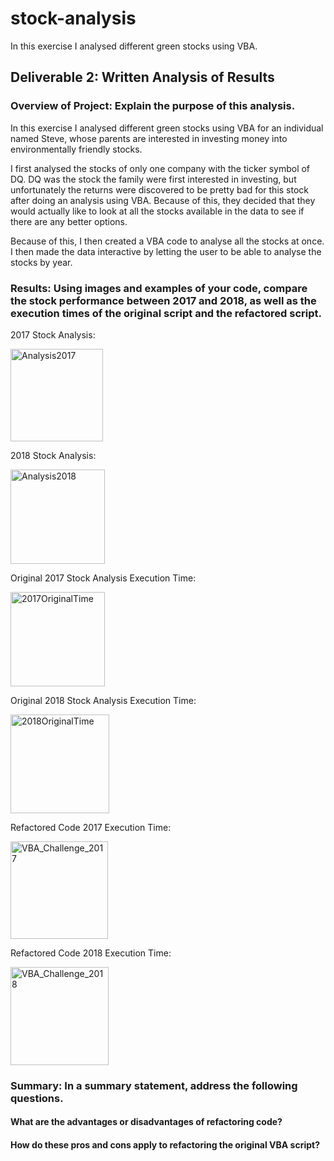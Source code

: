 # stock-analysis

In this exercise I analysed different green stocks using VBA.

## Deliverable 2: Written Analysis of Results

### Overview of Project: Explain the purpose of this analysis.

In this exercise I analysed different green stocks using VBA for an individual named Steve, whose parents are interested in investing money into environmentally friendly stocks.

I first analysed the stocks of only one company with the ticker symbol of DQ. DQ was the stock the family were first interested in investing, but unfortunately the returns were discovered to be pretty bad for this stock after doing an analysis using VBA. Because of this, they decided that they would actually like to look at all the stocks available in the data to see if there are any better options.

Because of this, I then created a VBA code to analyse all the stocks at once. I then made the data interactive by letting the user to be able to analyse the stocks by year.


### Results: Using images and examples of your code, compare the stock performance between 2017 and 2018, as well as the execution times of the original script and the refactored script.

2017 Stock Analysis:

<img width="148" alt="Analysis2017" src="https://user-images.githubusercontent.com/80979705/119277191-30c7ab80-bbec-11eb-8fc7-d51863273dca.PNG">

2018 Stock Analysis:

<img width="151" alt="Analysis2018" src="https://user-images.githubusercontent.com/80979705/119277215-4b018980-bbec-11eb-8d1b-9de11a064c77.PNG">

Original 2017 Stock Analysis Execution Time:

<img width="151" alt="2017OriginalTime" src="https://user-images.githubusercontent.com/80979705/119277282-bba8a600-bbec-11eb-88ce-cdb26a571156.PNG">

Original 2018 Stock Analysis Execution Time:

<img width="158" alt="2018OriginalTime" src="https://user-images.githubusercontent.com/80979705/119277289-c6633b00-bbec-11eb-8683-2ea666b7fb19.PNG">

Refactored Code 2017 Execution Time:

<img width="156" alt="VBA_Challenge_2017" src="https://user-images.githubusercontent.com/80979705/119277302-dbd86500-bbec-11eb-95fa-60cf6dcbd9e7.PNG">

Refactored Code 2018 Execution Time:

<img width="157" alt="VBA_Challenge_2018" src="https://user-images.githubusercontent.com/80979705/119277311-e72b9080-bbec-11eb-8b7a-4ea628efb1f4.PNG">

### Summary: In a summary statement, address the following questions.
#### What are the advantages or disadvantages of refactoring code?
#### How do these pros and cons apply to refactoring the original VBA script?
